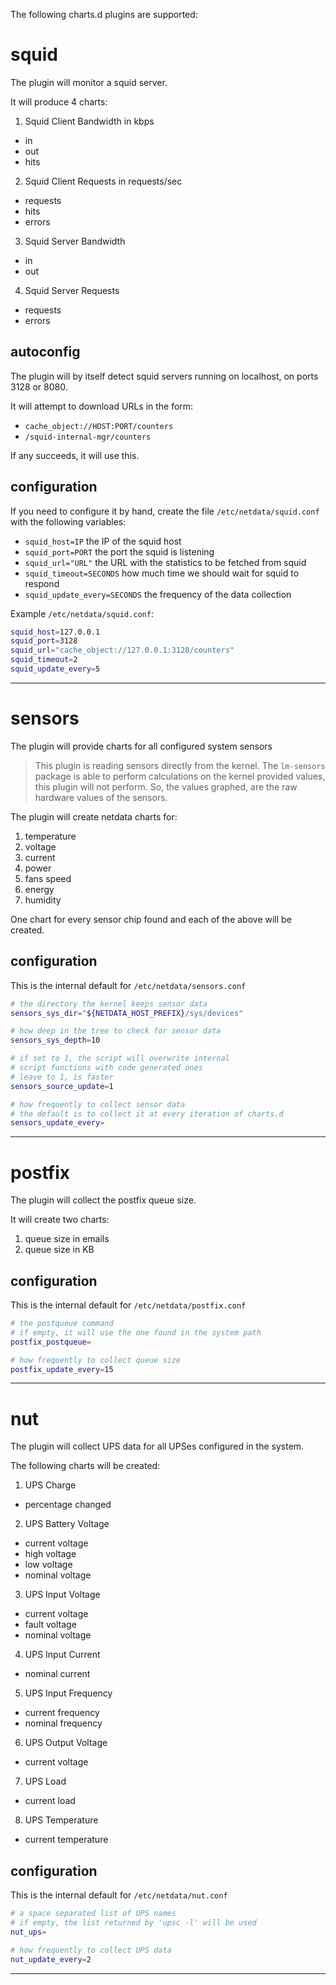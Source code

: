 The following charts.d plugins are supported:

# squid

The plugin will monitor a squid server.

It will produce 4 charts:

1. Squid Client Bandwidth in kbps

 * in
 * out
 * hits

2. Squid Client Requests in requests/sec

 * requests
 * hits
 * errors

3. Squid Server Bandwidth

 * in
 * out

4. Squid Server Requests

 * requests
 * errors

## autoconfig

The plugin will by itself detect squid servers running on
localhost, on ports 3128 or 8080.

It will attempt to download URLs in the form:

- `cache_object://HOST:PORT/counters`
- `/squid-internal-mgr/counters`

If any succeeds, it will use this.

## configuration

If you need to configure it by hand, create the file
`/etc/netdata/squid.conf` with the following variables:

- `squid_host=IP` the IP of the squid host
- `squid_port=PORT` the port the squid is listening
- `squid_url="URL"` the URL with the statistics to be fetched from squid
- `squid_timeout=SECONDS` how much time we should wait for squid to respond
- `squid_update_every=SECONDS` the frequency of the data collection

Example `/etc/netdata/squid.conf`:

```sh
squid_host=127.0.0.1
squid_port=3128
squid_url="cache_object://127.0.0.1:3128/counters"
squid_timeout=2
squid_update_every=5
```

---

# sensors

The plugin will provide charts for all configured system sensors

> This plugin is reading sensors directly from the kernel.
> The `lm-sensors` package is able to perform calculations on the
> kernel provided values, this plugin will not perform.
> So, the values graphed, are the raw hardware values of the sensors.

The plugin will create netdata charts for:

1. temperature
2. voltage
3. current
4. power
5. fans speed
6. energy
7. humidity

One chart for every sensor chip found and each of the above will be created.

## configuration

This is the internal default for `/etc/netdata/sensors.conf`

```sh
# the directory the kernel keeps sensor data
sensors_sys_dir="${NETDATA_HOST_PREFIX}/sys/devices"

# how deep in the tree to check for sensor data
sensors_sys_depth=10

# if set to 1, the script will overwrite internal
# script functions with code generated ones
# leave to 1, is faster
sensors_source_update=1

# how frequently to collect sensor data
# the default is to collect it at every iteration of charts.d
sensors_update_every=
```

---

# postfix

The plugin will collect the postfix queue size.

It will create two charts:

1. queue size in emails
2. queue size in KB

## configuration

This is the internal default for `/etc/netdata/postfix.conf`

```sh
# the postqueue command
# if empty, it will use the one found in the system path
postfix_postqueue=

# how frequently to collect queue size
postfix_update_every=15
```

---

# nut

The plugin will collect UPS data for all UPSes configured in the system.

The following charts will be created:

1. UPS Charge

 * percentage changed

2. UPS Battery Voltage

 * current voltage
 * high voltage
 * low voltage
 * nominal voltage

3. UPS Input Voltage

 * current voltage
 * fault voltage
 * nominal voltage

4. UPS Input Current

 * nominal current

5. UPS Input Frequency

 * current frequency
 * nominal frequency

6. UPS Output Voltage

 * current voltage

7. UPS Load

 * current load

8. UPS Temperature

 * current temperature


## configuration

This is the internal default for `/etc/netdata/nut.conf`

```sh
# a space separated list of UPS names
# if empty, the list returned by 'upsc -l' will be used
nut_ups=

# how frequently to collect UPS data
nut_update_every=2
```

---

